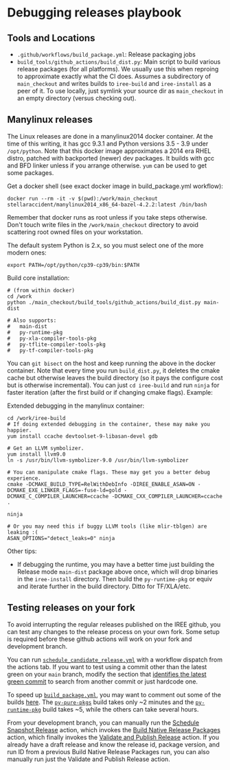 # Debugging releases playbook

## Tools and Locations

* `.github/workflows/build_package.yml`: Release packaging jobs
* `build_tools/github_actions/build_dist.py`: Main script to build various
  release packages (for all platforms). We usually use this when reproing to
  approximate exactly what the CI does. Assumes a subdirectory of `main_checkout`
  and writes builds to `iree-build` and `iree-install` as a peer of it. To use
  locally, just symlink your source dir as `main_checkout` in an empty
  directory (versus checking out).

## Manylinux releases

The Linux releases are done in a manylinux2014 docker container. At the time of
this writing, it has gcc 9.3.1 and Python versions 3.5 - 3.9 under `/opt/python`.
Note that this docker image approximates a 2014 era RHEL distro, patched with
backported (newer) dev packages. It builds with gcc and BFD linker unless if
you arrange otherwise. `yum` can be used to get some packages.

Get a docker shell (see exact docker image in build_package.yml workflow):

```shell
docker run --rm -it -v $(pwd):/work/main_checkout stellaraccident/manylinux2014_x86_64-bazel-4.2.2:latest /bin/bash
```

Remember that docker runs as root unless if you take steps otherwise. Don't
touch write files in the `/work/main_checkout` directory to avoid scattering
root owned files on your workstation.

The default system Python is 2.x, so you must select one of the more modern
ones:

```shell
export PATH=/opt/python/cp39-cp39/bin:$PATH
```


Build core installation:

```shell
# (from within docker)
cd /work
python ./main_checkout/build_tools/github_actions/build_dist.py main-dist

# Also supports:
#   main-dist
#   py-runtime-pkg
#   py-xla-compiler-tools-pkg
#   py-tflite-compiler-tools-pkg
#   py-tf-compiler-tools-pkg
```

You can `git bisect` on the host and keep running the above in the docker
container. Note that every time you run `build_dist.py`, it deletes the cmake
cache but otherwise leaves the build directory (so it pays the configure cost
but is otherwise incremental). You can just `cd iree-build` and run `ninja`
for faster iteration (after the first build or if changing cmake flags).
Example:

Extended debugging in the manylinux container:

```shell
cd /work/iree-build
# If doing extended debugging in the container, these may make you happier.
yum install ccache devtoolset-9-libasan-devel gdb

# Get an LLVM symbolizer.
yum install llvm9.0
ln -s /usr/bin/llvm-symbolizer-9.0 /usr/bin/llvm-symbolizer

# You can manipulate cmake flags. These may get you a better debug experience.
cmake -DCMAKE_BUILD_TYPE=RelWithDebInfo -DIREE_ENABLE_ASAN=ON -DCMAKE_EXE_LINKER_FLAGS=-fuse-ld=gold -DCMAKE_C_COMPILER_LAUNCHER=ccache -DCMAKE_CXX_COMPILER_LAUNCHER=ccache .

ninja

# Or you may need this if buggy LLVM tools (like mlir-tblgen) are leaking :(
ASAN_OPTIONS="detect_leaks=0" ninja
```

Other tips:

* If debugging the runtime, you may have a better time just building the
  Release mode `main-dist` package above once, which will drop binaries in the
  `iree-install` directory. Then build the `py-runtime-pkg` or equiv and
  iterate further in the build directory. Ditto for TF/XLA/etc.

## Testing releases on your fork

To avoid interrupting the regular releases published on the IREE github, you
can test any changes to the release process on your own fork.  Some setup is
required before these github actions will work on your fork and development
branch.

You can run
[`schedule_candidate_release.yml`](https://github.com/openxla/iree/blob/main/.github/workflows/schedule_candidate_release.yml)
with a workflow dispatch from the actions tab. If you want to test using a
commit other than the latest green on your `main` branch, modify the section
that
[identifies the latest green commit](https://github.com/openxla/iree/blob/c7b29123f8bd80c1346d2a9e6c5227b372b75616/.github/workflows/schedule_candidate_release.yml#L25)
to search from another commit or just hardcode one.

To speed up
[`build_package.yml`](https://github.com/openxla/iree/blob/main/.github/workflows/build_package.yml),
you may want to comment out some of the builds
[here](https://github.com/openxla/iree/blob/392449e986493bf710e3da637ebf807715da9ffe/.github/workflows/build_package.yml#L34-L87).
The
[`py-pure-pkgs`](https://github.com/openxla/iree/blob/392449e986493bf710e3da637ebf807715da9ffe/.github/workflows/build_package.yml#L52)
build takes only ~2 minutes and the
[`py-runtime-pkg`](https://github.com/openxla/iree/blob/392449e986493bf710e3da637ebf807715da9ffe/.github/workflows/build_package.yml#L39)
build takes ~5, while the others can take several hours.

From your development branch, you can manually run the
[Schedule Snapshot Release](https://github.com/openxla/iree/actions/workflows/schedule_snapshot_release.yml)
action, which invokes the
[Build Native Release Packages](https://github.com/openxla/iree/actions/workflows/build_package.yml)
action, which finally invokes the
[Validate and Publish Release](https://github.com/openxla/iree/actions/workflows/validate_and_publish_release.yml)
action.  If you already have a draft release and know the release id, package
version, and run ID from a previous Build Native Release Packages run, you can
also manually run just the Validate and Publish Release action.
